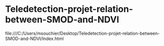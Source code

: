 # Teledetection-projet-relation-between-SMOD-and-NDVI

file:///C:/Users/msouchier/Desktop/Teledetection-projet-relation-between-SMOD-and-NDVI/Index.html
